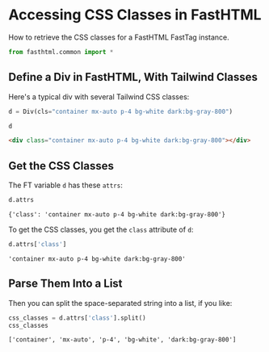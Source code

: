 # Accessing CSS Classes in FastHTML

How to retrieve the CSS classes for a FastHTML FastTag instance.


```python
from fasthtml.common import *
```

## Define a Div in FastHTML, With Tailwind Classes

Here's a typical div with several Tailwind CSS classes:


```python
d = Div(cls="container mx-auto p-4 bg-white dark:bg-gray-800")
```


```python
d
```




```html
<div class="container mx-auto p-4 bg-white dark:bg-gray-800"></div>

```



## Get the CSS Classes

The FT variable `d` has these `attrs`:


```python
d.attrs
```




    {'class': 'container mx-auto p-4 bg-white dark:bg-gray-800'}



To get the CSS classes, you get the `class` attribute of `d`:


```python
d.attrs['class']
```




    'container mx-auto p-4 bg-white dark:bg-gray-800'



## Parse Them Into a List

Then you can split the space-separated string into a list, if you like:


```python
css_classes = d.attrs['class'].split()
css_classes
```




    ['container', 'mx-auto', 'p-4', 'bg-white', 'dark:bg-gray-800']


